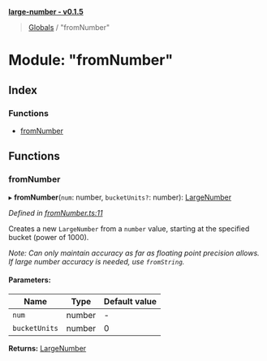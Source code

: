 **[large-number - v0.1.5](../README.md)**

> [Globals](../globals.md) / "fromNumber"

# Module: "fromNumber"

## Index

### Functions

* [fromNumber](_fromnumber_.md#fromnumber)

## Functions

### fromNumber

▸ **fromNumber**(`num`: number, `bucketUnits?`: number): [LargeNumber](../interfaces/_types_.largenumber.md)

*Defined in [fromNumber.ts:11](https://github.com/zimmed/large-number/blob/6505d78/src/fromNumber.ts#L11)*

Creates a new `LargeNumber` from a `number` value, starting at the specified bucket (power of 1000).

_Note: Can only maintain accuracy as far as floating point precision allows. If large number accuracy
is needed, use `fromString`._

#### Parameters:

Name | Type | Default value |
------ | ------ | ------ |
`num` | number | - |
`bucketUnits` | number | 0 |

**Returns:** [LargeNumber](../interfaces/_types_.largenumber.md)
